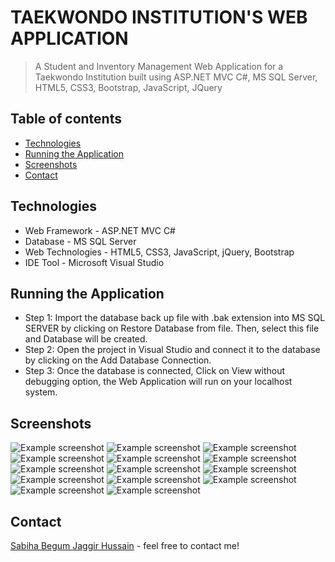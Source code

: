 # TAEKWONDO INSTITUTION'S WEB APPLICATION

> A Student and Inventory Management Web Application for a Taekwondo Institution built using ASP.NET MVC C#, MS SQL Server, HTML5, CSS3, Bootstrap, JavaScript, JQuery

## Table of contents
* [Technologies](#technologies)
* [Running the Application](#running-the-application)
* [Screenshots](#screenshots)
* [Contact](#contact)

## Technologies
* Web Framework - ASP.NET MVC C#
* Database - MS SQL Server
* Web Technologies - HTML5, CSS3, JavaScript, jQuery, Bootstrap
* IDE Tool - Microsoft Visual Studio

## Running the Application
* Step 1: Import the database back up file with .bak extension into MS SQL SERVER by clicking on Restore Database from file. Then, select this file and Database will be created.
* Step 2: Open the project in Visual Studio and connect it to the database by clicking on the Add Database Connection.
* Step 3: Once the database is connected, Click on View without debugging option, the Web Application will run on your localhost system.

## Screenshots
![Example screenshot](./screenshot/t1.png) 
![Example screenshot](./screenshot/t2.png)
![Example screenshot](./screenshot/t3.png)
![Example screenshot](./screenshot/t4.png)
![Example screenshot](./screenshot/t5.png)
![Example screenshot](./screenshot/t6.png)
![Example screenshot](./screenshot/t7.png)
![Example screenshot](./screenshot/t8.png)
![Example screenshot](./screenshot/t9.png)
![Example screenshot](./screenshot/t10.png)
![Example screenshot](./screenshot/t11.png)
![Example screenshot](./screenshot/t12.png)
![Example screenshot](./screenshot/t13.png)
![Example screenshot](./screenshot/t14.png)

## Contact
[Sabiha Begum Jaggir Hussain](https://sabihabegumj.com/) - feel free to contact me!
